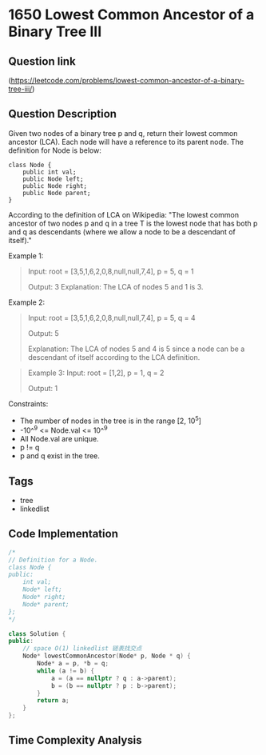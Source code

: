 # 1650 Lowest Common Ancestor of a Binary Tree III

## Question link
(https://leetcode.com/problems/lowest-common-ancestor-of-a-binary-tree-iii/)

## Question Description
Given two nodes of a binary tree p and q, return their lowest common ancestor (LCA).
Each node will have a reference to its parent node. The definition for Node is below:
```
class Node {
    public int val;
    public Node left;
    public Node right;
    public Node parent;
}
```

According to the definition of LCA on Wikipedia: "The lowest common ancestor of two nodes p and q in a tree T is the lowest node that has both p and q as descendants (where we allow a node to be a descendant of itself)."

Example 1:
> Input: root = [3,5,1,6,2,0,8,null,null,7,4], p = 5, q = 1
>
> Output: 3
> Explanation: The LCA of nodes 5 and 1 is 3.

Example 2:
> Input: root = [3,5,1,6,2,0,8,null,null,7,4], p = 5, q = 4
>
> Output: 5
>
> Explanation: The LCA of nodes 5 and 4 is 5 since a node can be a descendant of itself according to the LCA definition.

> Example 3:
> Input: root = [1,2], p = 1, q = 2
>
> Output: 1

Constraints:
- The number of nodes in the tree is in the range [2, 10<sup>5</sup>]
- -10^<sup>9</sup> <= Node.val <= 10^<sup>9</sup> 
- All Node.val are unique.
- p != q
- p and q exist in the tree.

## Tags
- tree
- linkedlist

## Code Implementation
```c++
/*
// Definition for a Node.
class Node {
public:
    int val;
    Node* left;
    Node* right;
    Node* parent;
};
*/

class Solution {
public:
    // space O(1) linkedlist 链表找交点
    Node* lowestCommonAncestor(Node* p, Node * q) {
        Node* a = p, *b = q;
        while (a != b) {
            a = (a == nullptr ? q : a->parent);
            b = (b == nullptr ? p : b->parent);
        }
        return a;
    }
};
```

## Time Complexity Analysis
